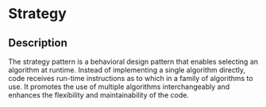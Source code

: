 # Strategy

## Description

The strategy pattern is a behavioral design pattern that enables selecting an algorithm at runtime. Instead of implementing a single algorithm directly, code receives run-time instructions as to which in a family of algorithms to use. It promotes the use of multiple algorithms interchangeably and enhances the flexibility and maintainability of the code.
